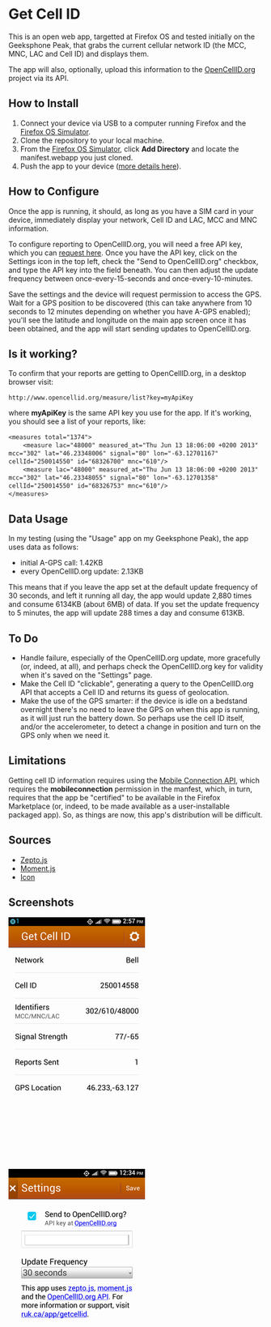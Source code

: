 Get Cell ID
===========

This is an open web app, targetted at Firefox OS and tested initially on the Geeksphone Peak, that grabs the current cellular network ID (the MCC, MNC, LAC and Cell ID) and displays them.

The app will also, optionally, upload this information to the [OpenCellID.org](http://opencellid.org) project via its API.

How to Install
--------------

1. Connect your device via USB to a computer running Firefox and the [Firefox OS Simulator](https://addons.mozilla.org/en-US/firefox/addon/firefox-os-simulator/).
2. Clone the repository to your local machine.
3. From the [Firefox OS Simulator](https://addons.mozilla.org/en-US/firefox/addon/firefox-os-simulator/), click **Add Directory** and locate the manifest.webapp you just cloned.
4. Push the app to your device ([more details here](https://marketplace.firefox.com/developers/docs/firefox_os_simulator)).

How to Configure
----------------

Once the app is running, it should, as long as you have a SIM card in your device, immediately display your network, Cell ID and LAC, MCC and MNC information.

To configure reporting to OpenCellID.org, you will need a free API key, which you can [request here](http://opencellid.org/users/signup). Once you have the API key, click on the Settings icon in the top left, check the "Send to OpenCellID.org" checkbox, and type the API key into the field beneath. You can then adjust the update frequency between once-every-15-seconds and once-every-10-minutes. 

Save the settings and the device will request permission to access the GPS. Wait for a GPS position to be discovered (this can take anywhere from 10 seconds to 12 minutes depending on whether you have A-GPS enabled); you'll see the latitude and longitude on the main app screen once it has been obtained, and the app will start sending updates to OpenCellID.org.

Is it working?
--------------

To confirm that your reports are getting to OpenCellID.org, in a desktop browser visit:

	http://www.opencellid.org/measure/list?key=myApiKey 

where **myApiKey** is the same API key you use for the app. If it's working, you should see a list of your reports, like:

	<measures total="1374">
		<measure lac="48000" measured_at="Thu Jun 13 18:06:00 +0200 2013" mcc="302" lat="46.23348006" signal="80" lon="-63.12701167" cellId="250014550" id="68326700" mnc="610"/>
		<measure lac="48000" measured_at="Thu Jun 13 18:06:00 +0200 2013" mcc="302" lat="46.23348055" signal="80" lon="-63.12701358" cellId="250014550" id="68326753" mnc="610"/>
	</measures>

Data Usage
----------

In my testing (using the "Usage" app on my Geeksphone Peak), the app uses data as follows:

* initial A-GPS call: 1.42KB
* every OpenCellID.org update: 2.13KB

This means that if you leave the app set at the default update frequency of 30 seconds, and left it running all day, the app would update 2,880 times and consume 6134KB (about 6MB) of data. If you set the update frequency to 5 minutes, the app will update 288 times a day and consume 613KB.

To Do
-----

* Handle failure, especially of the OpenCellID.org update, more gracefully (or, indeed, at all), and perhaps check the OpenCellID.org key for validity when it's saved on the "Settings" page.
* Make the Cell ID "clickable", generating a query to the OpenCellID.org API that accepts a Cell ID and returns its guess of geolocation.
* Make the use of the GPS smarter: if the device is idle on a bedstand overnight there's no need to leave the GPS on when this app is running, as it will just run the battery down. So perhaps use the cell ID itself, and/or the accelerometer, to detect a change in position and turn on the GPS only when we need it.

Limitations
-----------

Getting cell ID information requires using the [Mobile Connection API](https://developer.mozilla.org/en-US/docs/WebAPI/Mobile_Connection), which requires the **mobileconnection** permission in the manfest, which, in turn, requires that the app be "certified" to be available in the Firefox Marketplace (or, indeed, to be made available as a user-installable packaged app). So, as things are now, this app's distribution will be difficult.

Sources
-------

* [Zepto.js](http://zeptojs.com/)
* [Moment.js](http://momentjs.com/)
* [Icon](http://vector.me/browse/195013/radio_wireless_tower_clip_art)

Screenshots
-----------

![image](screenshots/getcellid-screenshot.png)

![image](screenshots/getcellid-settings-screenshot.png)
